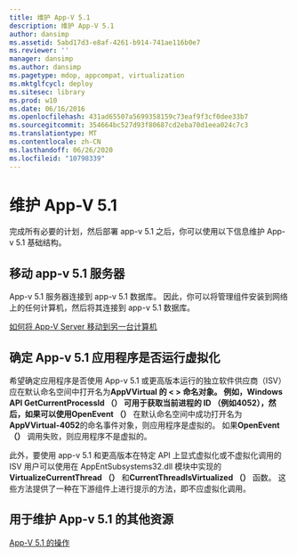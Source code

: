 ```yaml
---
title: 维护 App-V 5.1
description: 维护 App-V 5.1
author: dansimp
ms.assetid: 5abd17d3-e8af-4261-b914-741ae116b0e7
ms.reviewer: ''
manager: dansimp
ms.author: dansimp
ms.pagetype: mdop, appcompat, virtualization
ms.mktglfcycl: deploy
ms.sitesec: library
ms.prod: w10
ms.date: 06/16/2016
ms.openlocfilehash: 431ad65507a5699358159c73eaf9f3cf0dee33b7
ms.sourcegitcommit: 354664bc527d93f80687cd2eba70d1eea024c7c3
ms.translationtype: MT
ms.contentlocale: zh-CN
ms.lasthandoff: 06/26/2020
ms.locfileid: "10798339"
---
```

# 维护 App-V 5.1


完成所有必要的计划，然后部署 app-v 5.1 之后，你可以使用以下信息维护 App-v 5.1 基础结构。

## <a href="" id="move-the-app-v-5-1-server-"></a>移动 app-v 5.1 服务器


App-v 5.1 服务器连接到 app-v 5.1 数据库。 因此，你可以将管理组件安装到网络上的任何计算机，然后将其连接到 app-v 5.1 数据库。

[如何将 App-V Server 移动到另一台计算机](how-to-move-the-app-v-server-to-another-computer51.md)

## <a href="" id="determine-if-an-app-v-5-1-application-is-running-virtualized-"></a>确定 App-v 5.1 应用程序是否运行虚拟化


希望确定应用程序是否使用 App-v 5.1 或更高版本运行的独立软件供应商（ISV）应在默认命名空间中打开名为**AppVVirtual 的 &lt; &gt; **命名对象。 例如，Windows API **GetCurrentProcessId （）** 可用于获取当前进程的 ID （例如4052），然后，如果可以使用**OpenEvent （）** 在默认命名空间中成功打开名为**AppVVirtual-4052**的命名事件对象，则应用程序是虚拟的。 如果**OpenEvent （）** 调用失败，则应用程序不是虚拟的。

此外，要使用 app-v 5.1 和更高版本在特定 API 上显式虚拟化或不虚拟化调用的 ISV 用户可以使用在 AppEntSubsystems32.dll 模块中实现的**VirtualizeCurrentThread （）** 和**CurrentThreadIsVirtualized （）** 函数。 这些方法提供了一种在下游组件上进行提示的方法，即不应虚拟化调用。






## 用于维护 App-v 5.1 的其他资源


[App-V 5.1 的操作](operations-for-app-v-51.md)

 

 





